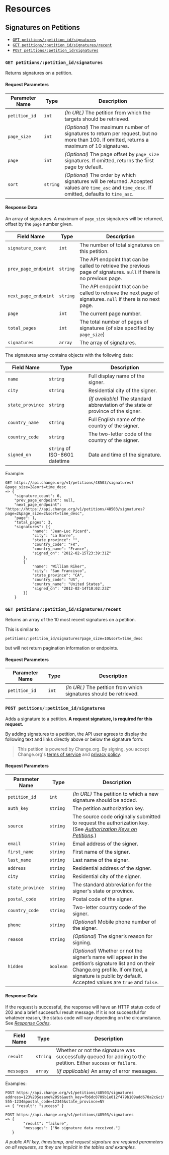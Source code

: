 # Resources

## Signatures on Petitions

* [`GET petitions/:petition_id/signatures`](#get-signatures)
* [`GET petitions/:petition_id/signatures/recent`](#get-signatures-recent)
* [`POST petitions/:petition_id/signatures`](#post-signatures)

<a name="get-signatures"></a>
### `GET petitions/:petition_id/signatures`

Returns signatures on a petition.

#### Request Parameters
<table>
    <thead>
        <th>Parameter Name</th>
        <th>Type</th>
        <th>Description</th>
    </thead>
    <tbody>
        <tr>
            <td><code>petition_id</code></td>
            <td><code>int</code></td>
            <td>
                <em>(In URL)</em> The petition from which the targets should
                be retrieved.
            </td>
        </tr>
        <tr>
            <td><code>page_size</code></td>
            <td><code>int</code></td>
            <td>
                <em>(Optional)</em> The maximum number of signatures to return
                per request, but no more than 100. If omitted, returns a maximum of 10
                signatures.
            </td>
        </tr>
        <tr>
            <td><code>page</code></td>
            <td><code>int</code></td>
            <td>
                <em>(Optional)</em> The page offset by <code>page_size</code>
                signatures. If omitted, returns the first page by default.
            </td>
        </tr>
        <tr>
            <td><code>sort</code></td>
            <td><code>string</code></td>
            <td>
                <em>(Optional)</em> The order by which signatures will be
                returned. Accepted values are <code>time_asc</code> and 
                <code>time_desc</code>. If omitted, defaults to <code>time_asc</code>.
            </td>
        </tr>
    </tbody>
</table>

#### Response Data

An array of signatures. A maximum of `page_size` signatures will be returned,
offset by the `page` number given.

<table>
    <thead>
        <th>Field Name</th>
        <th>Type</th>
        <th>Description</th>
    </thead>
    <tbody>
        <tr>
            <td><code>signature_count</code></td>
            <td><code>int</code></td>
            <td>
                The number of total signatures on this petition.
            </td>
        </tr>
        <tr>
            <td><code>prev_page_endpoint</code></td>
            <td><code>string</code></td>
            <td>
                The API endpoint that can be called to retrieve the previous
                page of signatures. <code>null</code> if there is no previous page.
            </td>
        </tr>
        <tr>
            <td><code>next_page_endpoint</code></td>
            <td><code>string</code></td>
            <td>
                The API endpoint that can be called to retrieve the next page
                of signatures. <code>null</code> if there is no next page.
            </td>
        </tr>
        <tr>
            <td><code>page</code></td>
            <td><code>int</code></td>
            <td>
                The current page number.
            </td>
        </tr>
        <tr>
            <td><code>total_pages</code></td>
            <td><code>int</code></td>
            <td>
                The total number of pages of signatures (of size specified by
                <code>page_size</code>)
            </td>
        </tr>
        <tr>
            <td><code>signatures</code></td>
            <td><code>array</code></td>
            <td>
                The array of signatures.
            </td>
        </tr>
    </tbody>
</table>

The signatures array contains objects with the following data:

<table>
    <thead>
        <th>Field Name</th>
        <th>Type</th>
        <th>Description</th>
    </thead>
    <tbody>
        <tr>
            <td><code>name</code></td>
            <td><code>string</code></td>
            <td>
                Full display name of the signer.
            </td>
        </tr>
        <tr>
            <td><code>city</code></td>
            <td><code>string</code></td>
            <td>
                Residential city of the signer.
            </td>
        </tr>
        <tr>
            <td><code>state_province</code></td>
            <td><code>string</code></td>
            <td>
                <em>(If available)</em> The standard abbreviation of the state or province of the signer.
            </td>
        </tr>
        <tr>
            <td><code>country_name</code></td>
            <td><code>string</code></td>
            <td>
                Full English name of the country of the signer.
            </td>
        </tr>
        <tr>
            <td><code>country_code</code></td>
            <td><code>string</code></td>
            <td>
                The two-letter code of the country of the signer.
            </td>
        </tr>
        <tr>
            <td><code>signed_on</code></td>
            <td><code>string</code> of ISO-8601 datetime</td>
            <td>
                Date and time of the signature.
            </td>
        </tr>
    </tbody>
</table>

Example:

    GET https://api.change.org/v1/petitions/48503/signatures?&page_size=2&sort=time_desc
    => { 
        "signature_count": 6,
        "prev_page_endpoint": null,
        "next_page_endpoint": "https://https://api.change.org/v1/petitions/48503/signatures?page=2&page_size=2&sort=time_desc",
        "page": 1,
        "total_pages": 3,
        "signatures": [{
                "name": "Jean-Luc Picard",
                "city": "La Barre",
                "state_province": "",
                "country_code": "FR",
                "country_name": "France",
                "signed_on": "2012-02-15T23:39:31Z"
            },
            {
                "name": "William Riker",
                "city": "San Francisco",
                "state_province": "CA",
                "country_code": "US",
                "country_name": "United States",
                "signed_on": "2012-02-14T10:02:23Z"
            }]
        }

<a name="get-signatures-recent"></a>
### `GET petitions/:petition_id/signatures/recent`

Returns an array of the 10 most recent signatures on a petition.

This is similar to

    petitions/:petition_id/signatures?page_size=10&sort=time_desc

but will not return pagination information or endpoints.

#### Request Parameters

<table>
    <thead>
        <th>Parameter Name</th>
        <th>Type</th>
        <th>Description</th>
    </thead>
    <tbody>
        <tr>
            <td><code>petition_id</code></td>
            <td><code>int</code></td>
            <td>
                <em>(In URL)</em> The petition from which signatures should be
                retrieved.
            </td>
        </tr>
    </tbody>
</table>

<a name="post-signatures"></a>
### `POST petitions/:petition_id/signatures`

Adds a signature to a petition. **A request signature, is required for
this request.**

By adding signatures to a petition, the API user agrees to display the
following text and links directly above or below the signature form:

> This petition is powered by Change.org. By signing, you accept Change.org's
[terms of service](http://www.change.org/about/terms-of-service) and
[privacy policy](http://www.change.org/about/privacy).

#### Request Parameters

<table>
    <thead>
        <th>Parameter Name</th>
        <th>Type</th>
        <th>Description</th>
    </thead>
    <tbody>
        <tr>
            <td><code>petition_id</code></td>
            <td><code>int</code></td>
            <td>
                <em>(In URL)</em> The petition to which a new signature should
                be added.
            </td>
        </tr>
        <tr>
            <td><code>auth_key</code></td>
            <td><code>string</code></td>
            <td>
                The petition authorization key.
            </td>
        </tr>
        <tr>
            <td><code>source</code></td>
            <td><code>string</code></td>
            <td>
                The source code originally submitted to request the
                authorization key. (See <em><a href="auth_keys.md">Authorization
                Keys on Petitions</a></em>.)
            </td>
        </tr>
        <tr>
            <td><code>email</code></td>
            <td><code>string</code></td>
            <td>
                Email address of the signer.
            </td>
        </tr>
        <tr>
            <td><code>first_name</code></td>
            <td><code>string</code></td>
            <td>
                First name of the signer.
            </td>
        </tr>
        <tr>
            <td><code>last_name</code></td>
            <td><code>string</code></td>
            <td>
                Last name of the signer.
            </td>
        </tr>
        <tr>
            <td><code>address</code></td>
            <td><code>string</code></td>
            <td>
                Residential address of the signer.
            </td>
        </tr>
        <tr>
            <td><code>city</code></td>
            <td><code>string</code></td>
            <td>
                Residential city of the signer.
            </td>
        </tr>
        <tr>
            <td><code>state_province</code></td>
            <td><code>string</code></td>
            <td>
                The standard abbreviation for the signer's state or province.
            </td>
        </tr>
        <tr>
            <td><code>postal_code</code></td>
            <td><code>string</code></td>
            <td>
                Postal code of the signer.
            </td>
        </tr>
        <tr>
            <td><code>country_code</code></td>
            <td><code>string</code></td>
            <td>
                Two-letter country code of the signer.
            </td>
        </tr>
        <tr>
            <td><code>phone</code></td>
            <td><code>string</code></td>
            <td>
                <em>(Optional)</em> Mobile phone number of the signer.
            </td>
        </tr>
        <tr>
            <td><code>reason</code></td>
            <td><code>string</code></td>
            <td>
                <em>(Optional)</em> The signer’s reason for signing.
            </td>
        </tr>
        <tr>
            <td><code>hidden</code></td>
            <td><code>boolean</code></td>
            <td>
                <em>(Optional)</em> Whether or not the signer’s name will
                appear in the petition’s signature list and on their Change.org
                profile. If omitted, a signature is public by default.
                Accepted values are <code>true</code> and <code>false</code>.
            </td>
        </tr>
    </tbody>
</table>

#### Response Data

If the request is successful, the response will have an HTTP status code of 202
and a brief successful result message. If it is not successful for whatever
reason, the status code will vary depending on the circumstance. See
[_Response Codes_](../../responses.md).

<table>
    <thead>
        <th>Field Name</th>
        <th>Type</th>
        <th>Description</th>
    </thead>
    <tbody>
        <tr>
            <td><code>result</code></td>
            <td><code>string</code></td>
            <td>
                Whether or not the signature was successfully queued for adding
                to the petition. Either <code>success</code> or
                <code>failure</code>.
            </td>
        </tr>
        <tr>
            <td><code>messages</code></td>
            <td><code>array</code></td>
            <td>
                <em>(If applicable)</em> An array of error messages.
            </td>
        </tr>
    </tbody>
</table>

Examples:

    POST https://api.change.org/v1/petitions/48503/signatures
    address=123%20Sesame%20St&auth_key=fb6dc0709b1e012f479b109add670a2c&city=New%20York&country=US&first_name=Hikaru&last_name=Sulu&phone=123-555-1234&postal_code=12345&state_province=NY
    => { "result": "success" }

    POST https://api.change.org/v1/petitions/48503/signatures
    => {
            "result": "failure",
            "messages": ["No signature data received."]
       }

_A public API key, timestamp, and request signature are required parameters on
all requests, so they are implicit in the tables and examples._